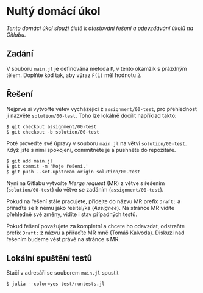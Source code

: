 # Nultý domácí úkol

_Tento domácí úkol slouží čistě k otestování řešení a odevzdávání úkolů na Gitlabu._


## Zadání

V souboru `main.jl` je definována metoda `F`, v tento okamžik s prázdným tělem.
Doplňte kód tak, aby výraz `F(1)` měl hodnotu `2`.


## Řešení

Nejprve si vytvořte větev vycházející z `assignment/00-test`, pro přehlednost ji nazvěte `solution/00-test`.
Toho lze lokálně docílit například takto:

```shell
$ git checkout assignment/00-test
$ git checkout -b solution/00-test
```

Poté proveďte své úpravy v souboru `main.jl` na větvi `solution/00-test`.
Když jste s nimi spokojeni, commitněte je a pushněte do repozitáře.

```shell
$ git add main.jl
$ git commit -m 'Moje řešení.'
$ git push --set-upstream origin solution/00-test 
```

Nyní na Gitlabu vytvořte _Merge request_ (MR) z větve s řešením (`solution/00-test`) do větve se zadáním (`assignment/00-test`).

Pokud na řešení stále pracujete, přidejte do názvu MR prefix `Draft:` a přiřaďte se k němu jako řešitel/ka (_Assignee_).
Na stránce MR vidíte přehledně své změny, vidíte i stav případných testů.

Pokud řešení považujete za kompletní a chcete ho odevzdat, odstraňte prefix `Draft:` z názvu a přiřaďte MR mně (Tomáš Kalvoda).
Diskuzi nad řešením budeme vést právě na stránce s MR.


## Lokální spuštění testů

Stačí v adresáři se souborem `main.jl` spustit

```shell
$ julia --color=yes test/runtests.jl
```
